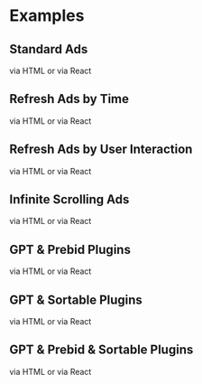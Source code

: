 # Examples

## Standard Ads

via HTML or via React

## Refresh Ads by Time

via HTML or via React

## Refresh Ads by User Interaction

via HTML or via React

## Infinite Scrolling Ads

via HTML or via React

## GPT & Prebid Plugins

via HTML or via React

## GPT & Sortable Plugins

via HTML or via React

## GPT & Prebid & Sortable Plugins

via HTML or via React
